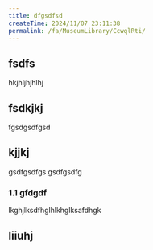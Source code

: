 ```yaml
---
title: dfgsdfsd
createTime: 2024/11/07 23:11:38
permalink: /fa/MuseumLibrary/CcwqlRti/
---
```


## fsdfs
hkjhljhjhlhj
## fsdkjkj

fgsdgsdfgsd

## kjjkj

gsdfgsdfgs
gsdfgsdfg

### 1.1 gfdgdf


lkghjlksdfhglhlkhglksafdhgk

## liiuhj

